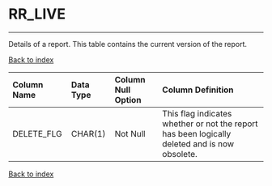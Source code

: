 # RR_LIVE

---

Details of a report. This table contains the current version of the report.

[Back to index](./index.md)

| Column Name   | Data Type   | Column Null Option   | Column Definition                                                                             |
|:--------------|:------------|:---------------------|:----------------------------------------------------------------------------------------------|
| DELETE_FLG    | CHAR(1)     | Not Null             | This flag indicates whether or not the report has been logically deleted and is now obsolete. |

[Back to index](./index.md)